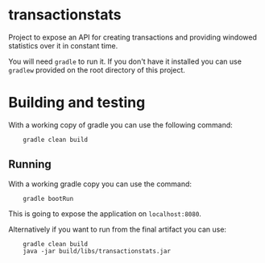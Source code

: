 # transactionstats

Project to expose an API for creating transactions and providing windowed statistics over it in constant time.

You will need `gradle` to run it. If you don't have it installed you can use `gradlew` provided on the root directory of this project.

# Building and testing
With a working copy of gradle you can use the following command:
```
    gradle clean build
```

## Running
With a working gradle copy you can use the command:
```
    gradle bootRun
```

This is going to expose the application on `localhost:8080`.

Alternatively if you want to run from the final artifact you can use:
```
    gradle clean build
    java -jar build/libs/transactionstats.jar
```
